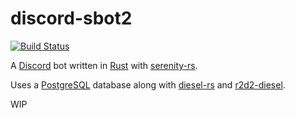 # discord-sbot2
[![Build Status](https://travis-ci.org/drklee3/discord-sbot2.svg?branch=master)](https://travis-ci.org/drklee3/discord-sbot2)

A [Discord](https://discordapp.com) bot written in [Rust](https://www.rust-lang.org/) with [serenity-rs](https://github.com/zeyla/serenity).

Uses a [PostgreSQL](https://www.postgresql.org) database along with [diesel-rs](https://github.com/diesel-rs/diesel) and [r2d2-diesel](https://github.com/diesel-rs/r2d2-diesel).

WIP